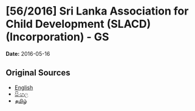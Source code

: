 # [56/2016] Sri Lanka Association for Child Development (SLACD) (Incorporation) - GS

**Date:** 2016-05-16

## Original Sources

- [English](https://documents.gov.lk/view/bills/2016/5/56-2016_E.pdf)
- [සිංහල](https://documents.gov.lk/view/bills/2016/5/56-2016_S.pdf)
- [தமிழ்](https://documents.gov.lk/view/bills/2016/5/56-2016_T.pdf)
